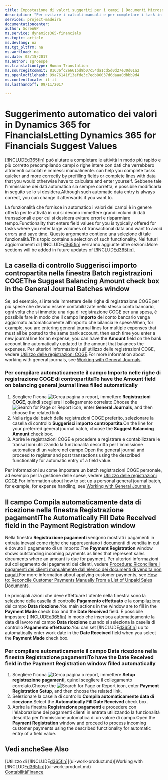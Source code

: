 ```yaml
---
title: Impostazione di valori suggeriti per i campi | Documenti Microsoft
description: "Per evitare i calcoli manuali e per completare i task in modo rapido e accurato, è possibile impostare l'immissione automatica dei dati in modo che Financials compili i campi in selezionati."
services: project-madeira
documentationcenter: 
author: SorenGP
ms.service: dynamics365-financials
ms.topic: article
ms.devlang: na
ms.tgt_pltfrm: na
ms.workload: na
ms.date: 03/15/2017
ms.author: sgroespe
ms.translationtype: Human Translation
ms.sourcegitcommit: 81636fc2e661bd9b07c54da1cd5d0d27e30d01a2
ms.openlocfilehash: 99a76141f13efde3c7edb86037d6daaa0dbbb9d4
ms.contentlocale: it-it
ms.lasthandoff: 09/11/2017

---
```

# <a name="letting-dynamics-365-for-financials-suggest-values"></a><span data-ttu-id="fc4fd-103">Suggerimento automatico dei valori in Dynamics 365 for Financials</span><span class="sxs-lookup"><span data-stu-id="fc4fd-103">Letting Dynamics 365 for Financials Suggest Values</span></span>
[!INCLUDE[d365fin](includes/d365fin_md.md)]<span data-ttu-id="fc4fd-104"> può aiutare a completare le attività in modo più rapido e più corretto precompilando campi o righe intere con dati che verrebbero altrimenti calcolati e immessi manualmente.</span><span class="sxs-lookup"><span data-stu-id="fc4fd-104"> can help you complete tasks quicker and more correctly by prefilling fields or complete lines with data that you would otherwise have to calculate and enter yourself.</span></span> <span data-ttu-id="fc4fd-105">Sebbene tale l'immissione dei dati automatica sia sempre corretta, è possibile modificarla in seguito se lo si desidera.</span><span class="sxs-lookup"><span data-stu-id="fc4fd-105">Although such automatic data entry is always correct, you can change it afterwards if you want to.</span></span>

<span data-ttu-id="fc4fd-106">La funzionalità che fornisce in automatico i valori dei campi è in genere offerta per le attività in cui si devono immettere grandi volumi di dati transazionali e per cui si desidera evitare errori e risparmiare tempo.</span><span class="sxs-lookup"><span data-stu-id="fc4fd-106">Functionality that enters field values for you is typically offered for tasks where you enter large volumes of transactional data and want to avoid errors and save time.</span></span> <span data-ttu-id="fc4fd-107">Questo argomento contiene una selezione di tale funzionalità.</span><span class="sxs-lookup"><span data-stu-id="fc4fd-107">This topic contains a selection of such functionality.</span></span> <span data-ttu-id="fc4fd-108">Nei futuri aggiornamenti di [!INCLUDE[d365fin](includes/d365fin_md.md)] verranno aggiunte altre sezioni.</span><span class="sxs-lookup"><span data-stu-id="fc4fd-108">More sections will be added in future updates of [!INCLUDE[d365fin](includes/d365fin_md.md)].</span></span>

## <a name="the-suggest-balancing-amount-check-box-in-the-general-journal-batches-window"></a><span data-ttu-id="fc4fd-109">La casella di controllo **Suggerisci importo contropartita** nella finestra **Batch registrazioni COGE**</span><span class="sxs-lookup"><span data-stu-id="fc4fd-109">The **Suggest Balancing Amount** check box in the **General Journal Batches** window</span></span>
<span data-ttu-id="fc4fd-110">Se, ad esempio, si intende immettere delle righe di registrazione COGE per più spese che devono essere contabilizzate nello stesso conto bancario, ogni volta che si immette una riga di registrazione COGE per una spesa, è possibile fare in modo che il campo **Importo** del conto bancario venga aggiornato automaticamente all'importo che bilancia le spese.</span><span class="sxs-lookup"><span data-stu-id="fc4fd-110">When, for example, you are entering general journal lines for multiple expenses that must all be posted to the same bank account, then each time you enter a new journal line for an expense, you can have the **Amount** field on the bank account line automatically updated to the amount that balances the expenses.</span></span> <span data-ttu-id="fc4fd-111">Per ulteriori informazioni sull'utilizzo delle registrazioni COGE, vedere [Utilizzo delle registrazioni COGE](ui-work-general-journals.md).</span><span class="sxs-lookup"><span data-stu-id="fc4fd-111">For more information about working with general journals, see [Working with General Journals](ui-work-general-journals.md).</span></span>

### <a name="to-have-the-amount-field-on-balancing-general-journal-lines-filled-automatically"></a><span data-ttu-id="fc4fd-112">Per compilare automaticamente il campo **Importo** nelle righe di registrazione COGE di contropartita</span><span class="sxs-lookup"><span data-stu-id="fc4fd-112">To have the **Amount** field on balancing general journal lines filled automatically</span></span>
1. <span data-ttu-id="fc4fd-113">Scegliere l'icona ![Cerca pagina o report](media/ui-search/search_small.png "Cerca pagina o report"), immettere **Registrazioni COGE**, quindi scegliere il collegamento correlato.</span><span class="sxs-lookup"><span data-stu-id="fc4fd-113">Choose the ![Search for Page or Report](media/ui-search/search_small.png "Search for Page or Report icon") icon, enter **General Journals**, and then choose the related link.</span></span>
2. <span data-ttu-id="fc4fd-114">Nella riga del batch delle registrazioni COGE preferito, selezionare la casella di controllo **Suggerisci importo contropartita**.</span><span class="sxs-lookup"><span data-stu-id="fc4fd-114">On the line for your preferred general journal batch, choose the **Suggest Balancing Amount** check box.</span></span>
3. <span data-ttu-id="fc4fd-115">Aprire le registrazioni COGE e procedere a registrare e contabilizzare le transazioni utilizzando la funzionalità descritta per l'immissione automatica di un valore nel campo.</span><span class="sxs-lookup"><span data-stu-id="fc4fd-115">Open the general journal and proceed to register and post transactions using the described functionality for automatic entry of a field value.</span></span>       

<span data-ttu-id="fc4fd-116">Per informazioni su come impostare un batch registrazioni COGE personale, ad esempio per la gestione delle spese, vedere [Utilizzo delle registrazioni COGE](ui-work-general-journals.md).</span><span class="sxs-lookup"><span data-stu-id="fc4fd-116">For information about how to set up a personal general journal batch, for example, for expense handling, see [Working with General Journals](ui-work-general-journals.md).</span></span>

## <a name="the-automatically-fill-date-received-field-in-the-payment-registration-window"></a><span data-ttu-id="fc4fd-117">Il campo **Compila automaticamente data di ricezione** nella finestra **Registrazione pagamenti**</span><span class="sxs-lookup"><span data-stu-id="fc4fd-117">The **Automatically Fill Date Received** field in the **Payment Registration** window</span></span>
<span data-ttu-id="fc4fd-118">Nella finestra **Registrazione pagamenti** vengono mostrati i pagamenti in entrata inevasi come righe che rappresentano i documenti di vendita in cui è dovuto il pagamento di un importo.</span><span class="sxs-lookup"><span data-stu-id="fc4fd-118">The **Payment Registration** window shows outstanding incoming payments as lines that represent sales documents where an amount is due for payment.</span></span> <span data-ttu-id="fc4fd-119">Per ulteriori informazioni sul collegamento dei pagamenti dei clienti, vedere [Procedura: Riconciliare i pagamenti dei clienti manualmente dall'elenco dei documenti di vendita non pagati](receivables-how-reconcile-customer-payments-list-unpaid-sales-documents.md).</span><span class="sxs-lookup"><span data-stu-id="fc4fd-119">For more information about applying customer payments, see [How to: Reconcile Customer Payments Manually From a List of Unpaid Sales Documents](receivables-how-reconcile-customer-payments-list-unpaid-sales-documents.md).</span></span>

<span data-ttu-id="fc4fd-120">Le principali azioni che deve effettuare l'utente nella finestra sono la selezione della casella di controllo **Pagamento effettuato** e la compilazione del campo **Data ricezione**.</span><span class="sxs-lookup"><span data-stu-id="fc4fd-120">You main actions in the window are to fill in the **Payment Made** check box and the **Date Received** field.</span></span> <span data-ttu-id="fc4fd-121">È possibile impostare [!INCLUDE[d365fin](includes/d365fin_md.md)] in modo che inserisca automaticamente la data di lavoro nel campo **Data ricezione** quando si seleziona la casella di controllo **Pagamento effettuato**.</span><span class="sxs-lookup"><span data-stu-id="fc4fd-121">You can set [!INCLUDE[d365fin](includes/d365fin_md.md)] up to automatically enter work date in the **Date Received** field when you select the **Payment Made** check box.</span></span>

### <a name="to-have-the-date-received-field-in-the-payment-registration-window-filled-automatically"></a><span data-ttu-id="fc4fd-122">Per compilare automaticamente il campo **Data ricezione** nella finestra **Registrazione pagamenti**</span><span class="sxs-lookup"><span data-stu-id="fc4fd-122">To have the **Date Received** field in the **Payment Registration** window filled automatically</span></span>
1. <span data-ttu-id="fc4fd-123">Scegliere l'icona ![Cerca pagina o report](media/ui-search/search_small.png "icona Cerca pagina o report"), immettere **Setup registrazione pagamenti**, quindi scegliere il collegamento correlato.</span><span class="sxs-lookup"><span data-stu-id="fc4fd-123">Choose the ![Search for Page or Report](media/ui-search/search_small.png "Search for Page or Report icon") icon, enter **Payment Registration Setup**, and then choose the related link.</span></span>
2. <span data-ttu-id="fc4fd-124">Selezionare la casella di controllo **Compila automaticamente data di ricezione**.</span><span class="sxs-lookup"><span data-stu-id="fc4fd-124">Select the **Automatically Fill Date Received** check box.</span></span>
3. <span data-ttu-id="fc4fd-125">Aprire la finestra **Registrazione pagamenti** e procedere con l'elaborazione dei pagamenti clienti in entrata utilizzando la funzionalità descritta per l'immissione automatica di un valore di campo.</span><span class="sxs-lookup"><span data-stu-id="fc4fd-125">Open the **Payment Registration** window and proceed to process incoming customer payments using the described functionality for automatic entry of a field value.</span></span>

## <a name="see-also"></a><span data-ttu-id="fc4fd-126">Vedi anche</span><span class="sxs-lookup"><span data-stu-id="fc4fd-126">See Also</span></span>
<span data-ttu-id="fc4fd-127">[Utilizzo di [!INCLUDE[d365fin](includes/d365fin_md.md)]](ui-work-product.md)</span><span class="sxs-lookup"><span data-stu-id="fc4fd-127">[Working with [!INCLUDE[d365fin](includes/d365fin_md.md)]](ui-work-product.md)</span></span>  
[<span data-ttu-id="fc4fd-128">Contabilità</span><span class="sxs-lookup"><span data-stu-id="fc4fd-128">Finance</span></span>](Finance.md)


